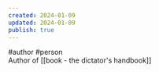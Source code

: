 ```yaml
---
created: 2024-01-09
updated: 2024-01-09
publish: true
---
```

#author #person  
Author of [[book - the dictator's handbook]]